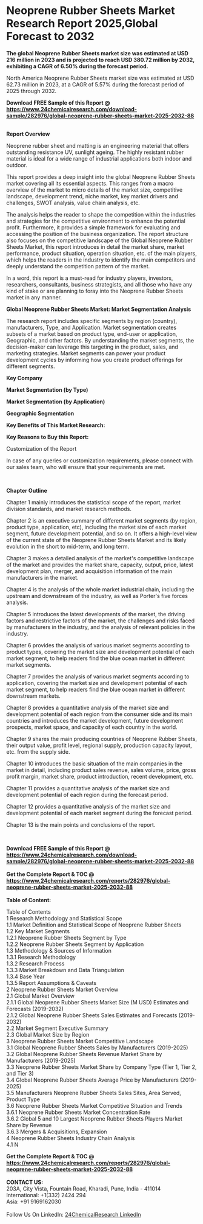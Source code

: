 <h1>Neoprene Rubber Sheets Market Research Report 2025,Global Forecast to 2032</h1><p><strong>The global Neoprene Rubber Sheets market size was estimated at USD 216 million in 2023 and is projected to reach USD 380.72 million by 2032, exhibiting a CAGR of 6.50% during the forecast period.</strong></p><p>
</p><p>
North America Neoprene Rubber Sheets market size was estimated at USD 62.73 million in 2023, at a CAGR of 5.57% during the forecast period of 2025 through 2032.</p><div><b>Download FREE Sample of this Report @ 
            <a href="https://www.24chemicalresearch.com/download-sample/282976/global-neoprene-rubber-sheets-market-2025-2032-88">
            https://www.24chemicalresearch.com/download-sample/282976/global-neoprene-rubber-sheets-market-2025-2032-88</a></b></div><br><p>
</p><p><strong>Report Overview</strong></p><p>
</p><p>
Neoprene rubber sheet and matting is an engineering material that offers outstanding resistance UV, sunlight ageing. The highly resistant rubber material is ideal for a wide range of industrial applications both indoor and outdoor.</p><p>
This report provides a deep insight into the global Neoprene Rubber Sheets market covering all its essential aspects. This ranges from a macro overview of the market to micro details of the market size, competitive landscape, development trend, niche market, key market drivers and challenges, SWOT analysis, value chain analysis, etc.</p><p>
</p><p>
The analysis helps the reader to shape the competition within the industries and strategies for the competitive environment to enhance the potential profit. Furthermore, it provides a simple framework for evaluating and accessing the position of the business organization. The report structure also focuses on the competitive landscape of the Global Neoprene Rubber Sheets Market, this report introduces in detail the market share, market performance, product situation, operation situation, etc. of the main players, which helps the readers in the industry to identify the main competitors and deeply understand the competition pattern of the market.</p><p>
In a word, this report is a must-read for industry players, investors, researchers, consultants, business strategists, and all those who have any kind of stake or are planning to foray into the Neoprene Rubber Sheets market in any manner.</p><p>
<strong>Global Neoprene Rubber Sheets Market: Market Segmentation Analysis</strong></p><p>
The research report includes specific segments by region (country), manufacturers, Type, and Application. Market segmentation creates subsets of a market based on product type, end-user or application, Geographic, and other factors. By understanding the market segments, the decision-maker can leverage this targeting in the product, sales, and marketing strategies. Market segments can power your product development cycles by informing how you create product offerings for different segments.</p><p>
<strong>Key Company</strong></p><p>
</p><p>
</p><p><strong>Market Segmentation (by Type)</strong></p><p>
</p><p>
</p><p><strong>Market Segmentation (by Application)</strong></p><p>
</p><p>
</p><p><strong>Geographic Segmentation</strong></p><p>
</p><p>
</p><p><strong>Key Benefits of This Market Research:</strong></p><p>
</p><p>
</p><p><strong>Key Reasons to Buy this Report:</strong></p><p>
</p><p>
</p><p>Customization of the Report</p><p>
In case of any queries or customization requirements, please connect with our sales team, who will ensure that your requirements are met.</p><p>
 </p><p>
</p><p><strong>Chapter Outline</strong></p><p>
Chapter 1 mainly introduces the statistical scope of the report, market division standards, and market research methods.</p><p>
Chapter 2 is an executive summary of different market segments (by region, product type, application, etc), including the market size of each market segment, future development potential, and so on. It offers a high-level view of the current state of the Neoprene Rubber Sheets Market and its likely evolution in the short to mid-term, and long term.</p><p>
Chapter 3 makes a detailed analysis of the market's competitive landscape of the market and provides the market share, capacity, output, price, latest development plan, merger, and acquisition information of the main manufacturers in the market.</p><p>
Chapter 4 is the analysis of the whole market industrial chain, including the upstream and downstream of the industry, as well as Porter's five forces analysis.</p><p>
Chapter 5 introduces the latest developments of the market, the driving factors and restrictive factors of the market, the challenges and risks faced by manufacturers in the industry, and the analysis of relevant policies in the industry.</p><p>
Chapter 6 provides the analysis of various market segments according to product types, covering the market size and development potential of each market segment, to help readers find the blue ocean market in different market segments.</p><p>
Chapter 7 provides the analysis of various market segments according to application, covering the market size and development potential of each market segment, to help readers find the blue ocean market in different downstream markets.</p><p>
Chapter 8 provides a quantitative analysis of the market size and development potential of each region from the consumer side and its main countries and introduces the market development, future development prospects, market space, and capacity of each country in the world.</p><p>
Chapter 9 shares the main producing countries of Neoprene Rubber Sheets, their output value, profit level, regional supply, production capacity layout, etc. from the supply side.</p><p>
Chapter 10 introduces the basic situation of the main companies in the market in detail, including product sales revenue, sales volume, price, gross profit margin, market share, product introduction, recent development, etc.</p><p>
Chapter 11 provides a quantitative analysis of the market size and development potential of each region during the forecast period.</p><p>
Chapter 12 provides a quantitative analysis of the market size and development potential of each market segment during the forecast period.</p><p>
Chapter 13 is the main points and conclusions of the report.</p><p>
 </p><div><b>Download FREE Sample of this Report @ 
            <a href="https://www.24chemicalresearch.com/download-sample/282976/global-neoprene-rubber-sheets-market-2025-2032-88">
            https://www.24chemicalresearch.com/download-sample/282976/global-neoprene-rubber-sheets-market-2025-2032-88</a></b></div><br><div><b>Get the Complete Report & TOC @ 
            <a href="https://www.24chemicalresearch.com/reports/282976/global-neoprene-rubber-sheets-market-2025-2032-88">
            https://www.24chemicalresearch.com/reports/282976/global-neoprene-rubber-sheets-market-2025-2032-88</a></b></div><br>
            <b>Table of Content:</b><p>Table of Contents<br />
1 Research Methodology and Statistical Scope<br />
1.1 Market Definition and Statistical Scope of Neoprene Rubber Sheets<br />
1.2 Key Market Segments<br />
1.2.1 Neoprene Rubber Sheets Segment by Type<br />
1.2.2 Neoprene Rubber Sheets Segment by Application<br />
1.3 Methodology & Sources of Information<br />
1.3.1 Research Methodology<br />
1.3.2 Research Process<br />
1.3.3 Market Breakdown and Data Triangulation<br />
1.3.4 Base Year<br />
1.3.5 Report Assumptions & Caveats<br />
2 Neoprene Rubber Sheets Market Overview<br />
2.1 Global Market Overview<br />
2.1.1 Global Neoprene Rubber Sheets Market Size (M USD) Estimates and Forecasts (2019-2032)<br />
2.1.2 Global Neoprene Rubber Sheets Sales Estimates and Forecasts (2019-2032)<br />
2.2 Market Segment Executive Summary<br />
2.3 Global Market Size by Region<br />
3 Neoprene Rubber Sheets Market Competitive Landscape<br />
3.1 Global Neoprene Rubber Sheets Sales by Manufacturers (2019-2025)<br />
3.2 Global Neoprene Rubber Sheets Revenue Market Share by Manufacturers (2019-2025)<br />
3.3 Neoprene Rubber Sheets Market Share by Company Type (Tier 1, Tier 2, and Tier 3)<br />
3.4 Global Neoprene Rubber Sheets Average Price by Manufacturers (2019-2025)<br />
3.5 Manufacturers Neoprene Rubber Sheets Sales Sites, Area Served, Product Type<br />
3.6 Neoprene Rubber Sheets Market Competitive Situation and Trends<br />
3.6.1 Neoprene Rubber Sheets Market Concentration Rate<br />
3.6.2 Global 5 and 10 Largest Neoprene Rubber Sheets Players Market Share by Revenue<br />
3.6.3 Mergers & Acquisitions, Expansion<br />
4 Neoprene Rubber Sheets Industry Chain Analysis<br />
4.1 N</p><div><b>Get the Complete Report & TOC @ 
            <a href="https://www.24chemicalresearch.com/reports/282976/global-neoprene-rubber-sheets-market-2025-2032-88">
            https://www.24chemicalresearch.com/reports/282976/global-neoprene-rubber-sheets-market-2025-2032-88</a></b></div><br><b>CONTACT US:</b><br>
            203A, City Vista, Fountain Road, Kharadi, Pune, India - 411014<br>
            International: +1(332) 2424 294<br>
            Asia: +91 9169162030 <br><br>
            Follow Us On LinkedIn: <a href="https://www.linkedin.com/company/24chemicalresearch/">24ChemicalResearch LinkedIn</a>